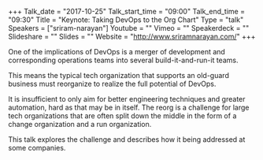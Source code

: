 +++
Talk_date = "2017-10-25"
Talk_start_time = "09:00"
Talk_end_time = "09:30"
Title = "Keynote: Taking DevOps to the Org Chart"
Type = "talk"
Speakers = ["sriram-narayan"]
Youtube = ""
Vimeo = ""
Speakerdeck = ""
Slideshare = ""
Slides = ""
Website = "http://www.sriramnarayan.com/"
+++

One of the implications of DevOps is a merger of development and corresponding operations teams into several build-it-and-run-it teams.

This means the typical tech organization that supports an old-guard business must reorganize to realize the full potential of DevOps.

It is insufficient to only aim for better engineering techniques and greater automation, hard as that may be in itself.
The reorg is a challenge for large tech organizations that are often split down the middle in the form of a change organization and a run organization.

This talk explores the challenge and describes how it being addressed at some companies.
